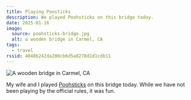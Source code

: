 ```yaml
---
title: Playing Poosticks
description: We played Poohsticks on this bridge today.
date: 2025-01-16
image:
  source: poohsticks-bridge.jpg
  alt: a wooden bridge in Carmel, CA
tags:
  - travel
rssid: 4048b242da200cb6d5a8278d1d1cdb11
---
```


![A wooden bridge in Carmel, CA](/assets/img/poohsticks-bridge.jpg)

My wife and I played [Poohsticks](https://en.wikipedia.org/wiki/Poohsticks) on this bridge today. While we have not been playing by the official rules, it was fun.
